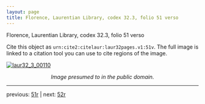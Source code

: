 ```yaml
---
layout: page
title: Florence, Laurentian Library, codex 32.3, folio 51 verso
---
```


Florence, Laurentian Library, codex 32.3, folio 51 verso

Cite this object as `urn:cite2:citelaur:laur32pages.v1:51v`.  The full image is linked to a citation tool you can use to cite regions of the image.

[![laur32_3_00110](http://www.homermultitext.org/iipsrv?IIIF=/project/homer/pyramidal/deepzoom/citelaur/laur32imgs/v1/laur32_3_00110.tif/full/800,/0/default.jpg)](http://www.homermultitext.org/ict2/?urn=urn:cite2:citelaur:laur32imgs.v1:laur32_3_00110) 

<p style="text-align: center; font-style: italic;">Image presumed to in the public domain.</p>

---

previous: [51r](../51r/) | next: [52r](../52r/)